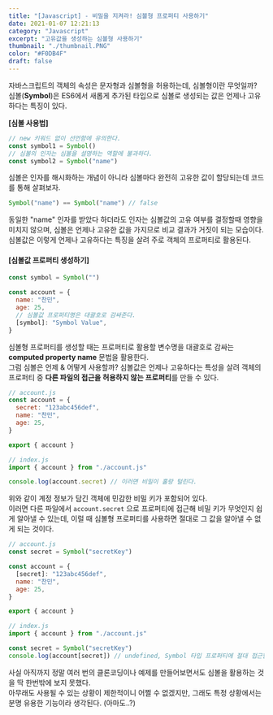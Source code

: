 ```yaml
---
title: "[Javascript] - 비밀을 지켜라! 심볼형 프로퍼티 사용하기"
date: 2021-01-07 12:21:13
category: "Javascript"
excerpt: "고유값을 생성하는 심볼형 사용하기"
thumbnail: "./thumbnail.PNG"
color: "#F0DB4F"
draft: false
---
```


자바스크립트의 객체의 속성은 문자형과 심볼형을 허용하는데, 심볼형이란 무엇일까?  
심볼(**Symbol**)은 ES6에서 새롭게 추가된 타입으로 심볼로 생성되는 값은 언제나 고유하다는 특징이 있다.

**\[심볼 사용법\]**

```js
// new 키워드 없이 선언함에 유의한다.
const symbol1 = Symbol()
// 심볼의 인자는 심볼을 설명하는 역할에 불과하다.
const symbol2 = Symbol("name")
```

심볼은 인자를 해시화하는 개념이 아니라 심볼마다 완전히 고유한 값이 할당되는데 코드를 통해 살펴보자.

```js
Symbol("name") == Symbol("name") // false
```

동일한 "name" 인자를 받았다 하더라도 인자는 심볼값의 고유 여부를 결정할때 영향을 미치지 않으며, 심볼은 언제나 고유한 값을 가지므로 비교 결과가 거짓이 되는 모습이다.  
심볼값은 이렇게 언제나 고유하다는 특징을 살려 주로 객체의 프로퍼티로 활용된다.

#### \[심볼값 프로퍼티 생성하기\]

```js
const symbol = Symbol("")

const account = {
  name: "찬민",
  age: 25,
  // 심볼값 프로퍼티명은 대괄호로 감싸준다.
  [symbol]: "Symbol Value",
}
```

심볼형 프로퍼티를 생성할 때는 프로퍼티로 활용할 변수명을 대괄호로 감싸는 **computed property name** 문법을 활용한다.  
그럼 심볼은 언제 & 어떻게 사용할까? 심볼값은 언제나 고유하다는 특성을 살려 객체의 프로퍼티 중 **다른 파일의 접근을 허용하지 않는 프로퍼티**를 만들 수 있다.

```js
// account.js
const account = {
  secret: "123abc456def",
  name: "찬민",
  age: 25,
}

export { account }
```

```js
// index.js
import { account } from "./account.js"

console.log(account.secret) // 이러면 비밀이 홀랑 털린다.
```

위와 같이 계정 정보가 담긴 객체에 민감한 비밀 키가 포함되어 있다.  
이러면 다른 파일에서 `account.secret` 으로 프로퍼티에 접근해 비밀 키가 무엇인지 쉽게 알아낼 수 있는데, 이럴 때 심볼형 프로퍼티를 사용하면 절대로 그 값을 알아낼 수 없게 되는 것이다.

```js
// account.js
const secret = Symbol("secretKey")

const account = {
  [secret]: "123abc456def",
  name: "찬민",
  age: 25,
}

export { account }
```

```js
// index.js
import { account } from "./account.js"

const secret = Symbol("secretKey")
console.log(account[secret]) // undefined, Symbol 타입 프로퍼티에 절대 접근할 수 없다.
```

사실 아직까지 정말 여러 번의 클론코딩이나 예제를 만들어보면서도 심볼을 활용하는 것을 딱 한번밖에 보지 못했다.  
아무래도 사용될 수 있는 상황이 제한적이니 어쩔 수 없겠지만, 그래도 특정 상황에서는 분명 유용한 기능이라 생각된다. (아마도..?)
